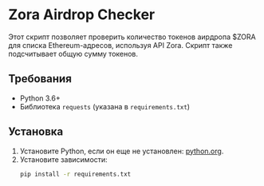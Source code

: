 # Zora Airdrop Checker

Этот скрипт позволяет проверить количество токенов аирдропа $ZORA для списка Ethereum-адресов, используя API Zora. Скрипт также подсчитывает общую сумму токенов.

## Требования
- Python 3.6+
- Библиотека `requests` (указана в `requirements.txt`)

## Установка
1. Установите Python, если он еще не установлен: [python.org](https://www.python.org/downloads/).
2. Установите зависимости:
   ```bash
   pip install -r requirements.txt
